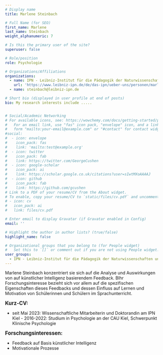 ```yaml
---
# Display name
title: Marlene Steinbach

# Full Name (for SEO)
first_name: Marlene
last_name: Steinbach
weight_alphanumeric: 7

# Is this the primary user of the site?
superuser: false

# Role/position
role: Psychologie

# Organizations/Affiliations
organizations:
  - name: IPN - Leibniz-Institut für die Pädagogik der Naturwissenschaften und Mathematik
    url: 'https://www.leibniz-ipn.de/de/das-ipn/ueber-uns/personen/marlene-hanna-steinbach'
  - name: steinbach@leibniz-ipn.de

# Short bio (displayed in user profile at end of posts)
bio: My research interests include .....


# Social/Academic Networking
# For available icons, see: https://wowchemy.com/docs/getting-started/page-builder/#icons
#   For an email link, use "fas" icon pack, "envelope" icon, and a link in the
#   form "mailto:your-email@example.com" or "#contact" for contact widget.
#social:
#  - icon: envelope
#    icon_pack: fas
#    link: 'mailto:test@example.org'
#  - icon: twitter
#    icon_pack: fab
#    link: https://twitter.com/GeorgeCushen
#  - icon: google-scholar
#    icon_pack: ai
#    link: https://scholar.google.co.uk/citations?user=sIwtMXoAAAAJ
#  - icon: github
#    icon_pack: fab
#    link: https://github.com/gcushen
# Link to a PDF of your resume/CV from the About widget.
# To enable, copy your resume/CV to `static/files/cv.pdf` and uncomment the lines below.
# - icon: cv
#   icon_pack: ai
#   link: files/cv.pdf

# Enter email to display Gravatar (if Gravatar enabled in Config)
email: ''

# Highlight the author in author lists? (true/false)
highlight_name: false

# Organizational groups that you belong to (for People widget)
#   Set this to `[]` or comment out if you are not using People widget.
user_groups:
  - IPN - Leibniz-Institut für die Pädagogik der Naturwissenschaften und Mathematik
---
```


Marlene Steinbach konzentriert sie sich auf die Analyse und Auswirkungen von auf künstlicher Intelligenz basierendem Feedback. BIhr Forschungsinteresse bezieht sich vor allem auf die spezifischen Eigenschaften dieses Feedbacks und dessen Einfluss auf Lernen und Motivation von Schülerinnen und Schülern im Sprachunterricht. <br>

<big>**Kurz-CV:**</big>
- seit Mai 2023: Wissenschaftliche Mitarbeiterin und Doktorandin am IPN Kiel 
- 2016-2022: Studium in Psychologie an der CAU Kiel, Schwerpunkt Klinische Psychologie

<big>**Forschungsinteressen:**</big>
- Feedback auf Basis künstlicher Intelligenz
- Motivationale Prozesse